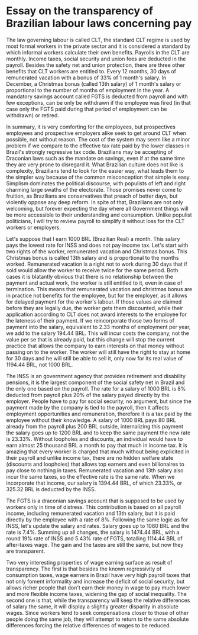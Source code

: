 # Essay on the transparency of Brazilian labour laws concerning pay

The law governing labour is called CLT, the standard CLT regime is used by most formal workers in the private sector and it is considered a standard by which informal workers calculate their own benefits. Payrolls in the CLT are monthly. Income taxes, social security and union fees are deducted in the payroll. Besides the safety net and union protection, there are three other benefits that CLT workers are entitled to. Every 12 months, 30 days of remunerated vacation with a bonus of 33% of 1 month's salary. In December, a Christmas bonus (called 13th salary) of 1 month's salary or proportional to the number of months of employment in the year. A mandatory savings account called FGTS is deducted from payroll and with few exceptions, can be only be withdrawn if the employee was fired (in that case only the FGTS paid during that period of employment can be withdrawn) or retired.

In summary, it is very comforting for the employees, but prospectives employees and prospective employers alike seek to get around CLT when possible, not without reason. The cost of the system may seem like a minor problem if we compare to the effective tax rate paid by the lower classes in Brazil's strongly regressive tax code. Brazilians may be accepting of Draconian laws such as the mandate on savings, even if at the same time they are very prone to disregard it. What Brazilian culture does not like is complexity, Brazilians tend to look for the easier way, what leads them to the simpler way because of the common misconception that simple is easy. Simplism dominates the political discourse, with populists of left and right charming large swaths of the electorate. Those promises never come to fruition, as Brazilians are conservatives that preach of better days, but violently oppose any deep reform. In spite of that, Brazilians are not only welcoming, but forever expecting the day where all Government things will be more accessible to their understanding and consumption. Unlike populist politicians, I will try to review payroll to simplify it without loss for the CLT workers or employers.

Let's suppose that I earn 1000 BRL (Brazilian Real) a month. This salary pays the lowest rate for INSS and does not pay income tax. Let's start with two rights of the worker, remunerated vacation and Christmas bonus. This Christmas bonus is called 13th salary and is proportional to the months worked. Remunerated vacation is a right not to work during 30 days that if sold would allow the worker to receive twice for the same period. Both cases it is blatantly obvious that there is no relationship between the payment and actual work, the worker is still entitled to it, even in case of termination. This means that remunerated vacation and christmas bonus are in practice not benefits for the employee, but for the employer, as it allows for delayed payment for the worker's labour. If those values are claimed before they are legally due, the worker gets them discounted, while their application according to CLT does not award interests to the employee for the lateness of their payment. If we reincorporate those two forms of payment into the salary, equivalent to 2.33 months of employment per year, we add to the salary  194.44 BRL. This will incur costs the company, not the value per se that is already paid, but this change will stop the current practice that allows the company to earn interests on that money without passing on to the worker. The worker will still have the right to stay at home for 30 days and he will still be able to sell it, only now for its real value of 1194.44 BRL, not 1000 BRL.

The INSS is an government agency that provides retirement and disability pensions, it is the largest component of the social safety net in Brazil and the only one based on the payroll. The rate for a salary of 1000 BRL is 8% deducted from payroll plus 20% of the salary payed directly by the employer. People have to pay for social security, no argument, but since the payment made by the company is tied to the payroll, then it affects employment opportunities and remuneration, therefore it is a tax paid by the employee without their knowledge. A salary of 1000 BRL pays 80 BRL already from the payroll plus 200 BRL outside, internalizing this payment the salary goes up to 1200 BRL and to keep the same payment the new rate is 23.33%. Without loopholes and discounts, an individual would have to earn almost 25 thousand BRL a month to pay that much in income tax. It is amazing that every worker is charged that much without being explicited in their payroll and unlike income tax, there are no hidden welfare state (discounts and loopholes) that allows top earners and even billionaires to pay close to nothing in taxes. Remunerated vacation and 13th salary also incur the same taxes, so the effective rate is the same rate. When we incorporate that income, our salary is 1394.44 BRL, of which 23.33%, or 325.32 BRL is deducted by the INSS.

The FGTS is a draconian savings account that is supposed to be used by workers only in time of distress. This contribution is based on all payroll income, including remunerated vacation and 13th salary, but it is paid directly by the employee with a rate of 8%. Following the same logic as for INSS, let's update the salary and rates. Salary goes up to 1080 BRL and the rate is 7.4%. Summing up all changes, the salary is 1474.44 BRL, with a round 19% rate of INSS and 5.43% rate of FGTS, totalling 1114.44 BRL of after-taxes wage. The gain and the taxes are still the same, but now they are transparent.

Two very interesting properties of wage earning surface as result of transparency. The first is that besides the known regressivity of consumption taxes, wage earners in Brazil have very high payroll taxes that not only foment informality and increase the deficit of social security, but allows richer people that don't earn their money in wage to pay much lower and more flexible income taxes, widening the gap of social inequality. The second one is that, while the transparency will keep the relative differences of salary the same, it will display a slightly greater disparity in absolute wages. Since workers tend to seek compensations closer to those of other people doing the same job, they will attempt to return to the same absolute differences forcing the relative differences of wages to be reduced.
